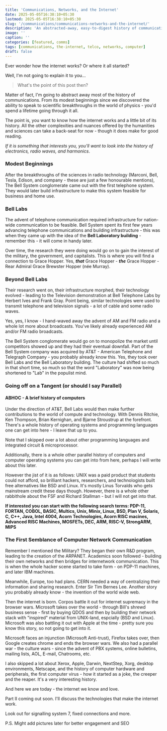 ```yaml
---
title: 'Communications, Networks, and the Internet'
date: 2025-05-05T16:38:10+05:30
lastmod: 2025-05-05T16:38:10+05:30
slug: '/communications/communications-networks-and-the-internet/'
description: 'An abstracted-away, easy-to-digest history of communications and the evolution of the internet'
image: ''
caption: ''
categories: [featured, comms]
tags: [communications, the-internet, telco, networks, computer]
draft: false
---
```

Ever wonder how the internet works? Or where it all started?

Well, I'm not going to explain it to you...

> What's the point of this post then?

Matter of fact, I'm going to abstract away most of the history of communications. From its modest beginnings since we discovered the ability to speak to scientific breakthroughs in the world of physics - you'd spend a lifetime going through it all.

The point is, you want to know how the internet works and a little bit of its history. All the other complexities and nuances offered by the humanities and sciences can take a back-seat for now - though it does make for good reading.

*If it is something that interests you, you'll want to look into the history of electronics, radio waves, and harmonics*.

### Modest Beginnings

After the breakthroughs of the sciences in radio technology (Marconi, Bell, Tesla, Edison, and company - these are just a few honourable mentions), The Bell System conglomerate came out with the first telephone system. They would later build infrastructure to make this system feasible for business and home use.

### Bell Labs

The advent of telephone communication required infrastructure for nation-wide communication to be feasible. Bell System spent its first few years advancing telephone communications and building infrastructure - this was when they came up with the idea of the **Bell Laboratory building** - remember this - it will come in handy later.

Over time, the research they were doing would go on to gain the interest of the military, the government, and capitalists. This is where you will find a connection to Grace Hopper. Yes, *__that__* Grace Hopper - *__the__* Grace Hopper - Rear Admiral Grace Brewster Hopper (née Murray).

### Beyond Bell Labs

Their research went on, their infrastructure morphed, their technology evolved - leading to the Television demonstration at Bell Telephone Labs by Herbert Ives and Frank Gray. Point being, similar technologies were used to transmit telephone and television signals - a lot of cable and some radio waves.

Yes, yes, I know - I hand-waved away the advent of AM and FM radio and a whole lot more about broadcasts. You've likely already experienced AM and/or FM radio broadcasts.

The Bell System conglomerate would go on to monopolize the market until competitors showed up and they had their eventual downfall. Part of the Bell System company was acquired by AT&T - American Telephone and Telegraph Company - you probably already know this. Yes, they took over Bell Labs and the Bell Laboratory building. The culture had shifted so much in that short time, so much so that the word "Laboratory" was now being shortened to "Lab" in the populist mind.

### Going off on a Tangent (or should I say Parallel)
#### ABHOC - A brief history of computers

Under the direction of AT&T, Bell Labs would then make further contributions to the world of compute and technology. With Dennis Ritchie, Ken Thompson, Brian Kernighan, and Bjarne Stroustrup at the forefront. There's a whole history of operating systems and programming languages one can get into here - I leave that up to you.

Note that I skipped over a lot about other programming languages and integrated circuit & microprocessor.

Additionally, there is a whole other parallel history of computers and computer operating systems you can get into from here, perhaps I will write about this later.

However the jist of it is as follows: UNIX was a paid product that students could not afford, so brilliant hackers, researchers, and technologists built free alternatives like BSD and Linux. It's mostly Linus Torvalds who gets mainstream credit these days though. However, there is a whole other rabbithole about the FSF and Richard Stallman - but I will not get into that.

**If interested you can start with the following search terms: PDP-11, FORTAN, COBOL, BASIC, Multics, Unix, Minix, Linux, BSD, Plan V, Solaris, C, C++, Java, Intel 4004, Acorn Technologies, Acorn RISC macines, Advanced RISC Machines, MOSFETs, DEC, ARM, RISC-V, StrongARM, MIPS**

### The First Semblance of Computer Network Communication

Remember I mentioned the Military? They began their own R&D program, leading to the creation of the ARPANET. Academics soon followed - building their own networks and then bridges for internetwork communication. This is when the whole hacker scene started to take form - on PDP-11 machines, and later IBM machines.

Meanwhile, Europe, too had plans. CERN needed a way of centralizing their information and sharing research. Enter Sir Tim Bernes Lee. Another story you probably already know - the invention of the world wide web.

Then the internet is born. Corpos battle it out for internet supremacy in the browser wars. Microsoft takes over the world - through Bill's shrewd business sense - first by buying QDOS and then by building their network stack with "inspired" material from UNIX-land, espcially (BSD and Linux). Microsoft was also battling it out with Apple at the time - pretty sure you know this story, so not going to get into it.

Microsoft faces an injunction (Microsoft Anti-trust), Firefox takes over, then Google creates chrome and ends the browser wars. We also had a parallel war - the culture wars - since the advent of PBX systems, online bulletins, mailing lists, AOL, E-mail, Chatrooms, etc.

I also skipped a lot about Xerox, Apple, Darwin, NextStep, Xorg, desktop environments, Netscape, and the history of computer hardware and peripherals, the first computer virus - how it started as a joke, the creeper and the reaper. It's a very interesting history.

And here we are today - the internet we know and love.

Part II coming out soon. I'll discuss the technologies that make the internet work.

Look out for signalling system 7, fixed connections and more.

P.S. Might add pictures later for better engagement and SEO
